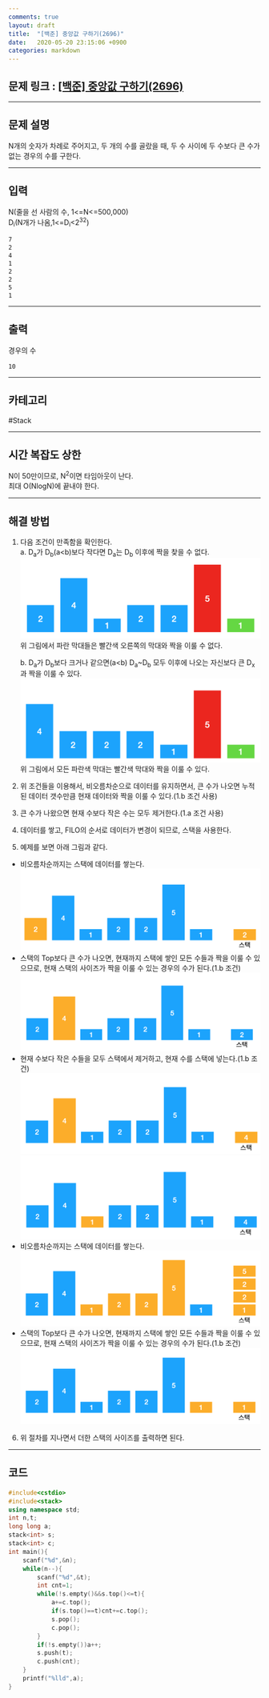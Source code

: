 ```yaml
---
comments: true
layout: draft
title:  "[백준] 중앙값 구하기(2696)"
date:   2020-05-20 23:15:06 +0900
categories: markdown
---
```

## 문제 링크 : [[백준] 중앙값 구하기(2696)](https://www.acmicpc.net/problem/2696)
---

## 문제 설명
N개의 숫자가 차례로 주어지고, 두 개의 수를 골랐을 때, 두 수 사이에 두 수보다 큰 수가 없는 경우의 수를 구한다.

---

## 입력
N(줄을 선 사람의 수, 1<=N<=500,000)  
D<sub>i</sub>(N개가 나옴,1<=D<sub>i</sub><2<sup>32</sup>)  
```
7
2
4
1
2
2
5
1
```
---
## 출력
경우의 수
```
10
```

---

## 카테고리  
#Stack

---

## 시간 복잡도 상한
N이 50만이므로, N<sup>2</sup>이면 타임아웃이 난다.  
최대 O(NlogN)에 끝내야 한다.

---
## 해결 방법
1. 다음 조건이 만족함을 확인한다.  
    a. D<sub>a</sub>가 D<sub>b</sub>(a<b)보다 작다면 D<sub>a</sub>는 D<sub>b</sub> 이후에 짝을 찾을 수 없다.  
    ![사진](_site/assets/img/3015/1.png)  
      위 그림에서 파란 막대들은 빨간색 오른쪽의 막대와 짝을 이룰 수 없다.  
        
          

    b. D<sub>a</sub>가 D<sub>b</sub>보다 크거나 같으면(a<b) D<sub>a</sub>~D<sub>b</sub> 모두 이후에 나오는 자신보다 큰 D<sub>x</sub>과 짝을 이룰 수 있다.
    ![사진](/_site/assets/img/3015/2.png)  
    위 그림에서 모든 파란색 막대는 빨간색 막대와 짝을 이룰 수 있다.
      
2. 위 조건들을 이용해서, 비오름차순으로 데이터를 유지하면서, 큰 수가 나오면 누적된 데이터 갯수만큼 현재 데이터와 짝을 이룰 수 있다.(1.b 조건 사용)
3. 큰 수가 나왔으면 현재 수보다 작은 수는 모두 제거한다.(1.a 조건 사용)
4. 데이터를 쌓고, FILO의 순서로 데이터가 변경이 되므로, 스택을 사용한다.
5. 예제를 보면 아래 그림과 같다.
- 비오름차순까지는 스택에 데이터를 쌓는다.  
![사진](/_site/assets/img/3015/3.png)
- 스택의 Top보다 큰 수가 나오면, 현재까지 스택에 쌓인 모든 수들과 짝을 이룰 수 있으므로, 현재 스택의 사이즈가 짝을 이룰 수 있는 경우의 수가 된다.(1.b 조건)
![사진](/_site/assets/img/3015/4.png)  
- 현재 수보다 작은 수들을 모두 스택에서 제거하고, 현재 수를 스택에 넣는다.(1.b 조건)
![사진](/_site/assets/img/3015/5.png)  
![사진](/_site/assets/img/3015/6.png)
- 비오름차순까지는 스택에 데이터를 쌓는다.  
![사진](/_site/assets/img/3015/7.png)  
- 스택의 Top보다 큰 수가 나오면, 현재까지 스택에 쌓인 모든 수들과 짝을 이룰 수 있으므로, 현재 스택의 사이즈가 짝을 이룰 수 있는 경우의 수가 된다.(1.b 조건)
![사진](/_site/assets/img/3015/8.png)  
6. 위 절차를 지나면서 더한 스택의 사이즈를 출력하면 된다.
---

## 코드

```cpp
#include<cstdio>
#include<stack>
using namespace std;
int n,t;
long long a;
stack<int> s;
stack<int> c;
int main(){
	scanf("%d",&n);
	while(n--){
		scanf("%d",&t);
		int cnt=1;
		while(!s.empty()&&s.top()<=t){
			a+=c.top();
			if(s.top()==t)cnt+=c.top();
			s.pop();
			c.pop();
		}
		if(!s.empty())a++;
		s.push(t);
		c.push(cnt);
	}
	printf("%lld",a);
}
```
